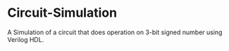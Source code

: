 # Circuit-Simulation
A Simulation of a circuit that does operation on 3-bit signed number using Verilog HDL.
